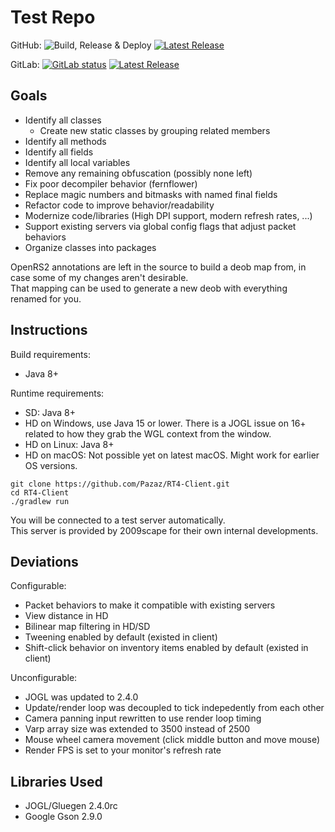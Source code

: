 # Test Repo

GitHub:
![Build, Release & Deploy](https://github.com/sinipelto/test/actions/workflows/build_release_deploy.yml/badge.svg)
[![Latest Release](https://img.shields.io/github/v/release/sinipelto/test?logo=GitHub)](https://github.com/sinipelto/test/releases)

GitLab:
[![GitLab status](https://gitlab.com/Sinipelto/cicd-test/badges/main/pipeline.svg)](https://gitlab.com/Sinipelto/cicd-test/-/commits/main)
[![Latest Release](https://gitlab.com/Sinipelto/cicd-test/-/badges/release.svg)](https://gitlab.com/Sinipelto/cicd-test/-/releases)

## Goals

* Identify all classes
  * Create new static classes by grouping related members
* Identify all methods
* Identify all fields
* Identify all local variables
* Remove any remaining obfuscation (possibly none left)
* Fix poor decompiler behavior (fernflower)
* Replace magic numbers and bitmasks with named final fields
* Refactor code to improve behavior/readability
* Modernize code/libraries (High DPI support, modern refresh rates, ...)
* Support existing servers via global config flags that adjust packet behaviors
* Organize classes into packages

OpenRS2 annotations are left in the source to build a deob map from, in case some of my changes aren't desirable.  
That mapping can be used to generate a new deob with everything renamed for you.

## Instructions

Build requirements:
* Java 8+

Runtime requirements:
* SD: Java 8+
* HD on Windows, use Java 15 or lower. There is a JOGL issue on 16+ related to how they grab the WGL context from the window.
* HD on Linux: Java 8+
* HD on macOS: Not possible yet on latest macOS. Might work for earlier OS versions.

```
git clone https://github.com/Pazaz/RT4-Client.git
cd RT4-Client
./gradlew run
```

You will be connected to a test server automatically.  
This server is provided by 2009scape for their own internal developments.

## Deviations

Configurable:
- Packet behaviors to make it compatible with existing servers
- View distance in HD
- Bilinear map filtering in HD/SD
- Tweening enabled by default (existed in client)
- Shift-click behavior on inventory items enabled by default (existed in client)

Unconfigurable:
- JOGL was updated to 2.4.0
- Update/render loop was decoupled to tick indepedently from each other
- Camera panning input rewritten to use render loop timing
- Varp array size was extended to 3500 instead of 2500
- Mouse wheel camera movement (click middle button and move mouse)
- Render FPS is set to your monitor's refresh rate

## Libraries Used

- JOGL/Gluegen 2.4.0rc
- Google Gson 2.9.0
